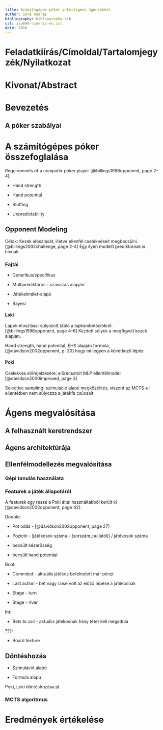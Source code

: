 ```yaml
---
title: Számítógépes póker intelligens ágensekkel
author: Sőre András
bibliography: bibliography.bib
csl: iso690-numeric-en.csl
date: 2016
---
```


# Feladatkiírás/Címoldal/Tartalomjegyzék/Nyilatkozat

# Kivonat/Abstract

# Bevezetés
<!-- 1 oldal -->

## A póker szabályai
<!-- 3 oldal -->

# A számítógépes póker összefoglalása
<!-- 3 oldal -->

Requirements of a computer poker player [@billings1998opponent, page 2-4]

* Hand strength

* Hand potential

* Bluffing

* Unpredictability

## Opponent Modeling
<!-- 10 oldal -->

Célok: Kezek eloszlását, illetve ellenfél cselekvéseit megbecsülni.
[@billings2002challenge, page 2-4] Egy ilyen modellt prediktornak is hívnak.


### Fajtái

* Generikus/specifikus

* Multiprediktoros - szavazás alapján

* Játékelmélet-alapú

* Bayesi

#### Loki

Lapok eloszlása: súlyozott tábla a lapkombinációkról. [@billings1998opponent,
page 4-6] Kezdeti súlyok a megfigyelt kezek alapján.

Hand strength, hand potential, EHS alapján formula, [@davidson2002opponent, p.
30] hogy mi legyen a következő lépés

#### Poki

Cselekvés előrejelzésére: előrecsatolt MLP ellenfélmodell
[@davidson2000improved, page 3]

Selective sampling: szimuláció alapú megközelítés, viszont az MCTS-el
ellentétben nem súlyozza a játékfa csúcsait


# Ágens megvalósítása
<!-- 4 oldal -->

## A felhasznált keretrendszer
<!-- 4 oldal -->

## Ágens architektúrája
<!-- 4 oldal -->

## Ellenfélmodellezés megvalósítása
<!-- 4 oldal -->

### Gépi tanulás használata

### Featurek a játék állapotáról

A featurek egy része a Poki által használtakból került ki
[@davidson2002opponent, page 42].

Double:

* Pot odds - [@davidson2002opponent, page 27]

* Pozíció - (játékosok száma - (sorszám_nullától)) / játékosok száma

* becsült kézerősség

* becsült hand potential


Bool:

* Commited - aktuális játékos befektetett már pénzt

* Last action - bet vagy raise volt az előző lépése a játékosnak

* Stage - turn

* Stage - river

Int:

* Bets to call - aktuális játékosnak hány tétet kell megadnia

???:

* Board texture


## Döntéshozás
<!-- 4 oldal -->

* Szimuláció alapú

* Formula alapú

Poki, Loki döntéshozása pl.

### MCTS algoritmus

# Eredmények értékelése
<!-- 5 oldal -->

